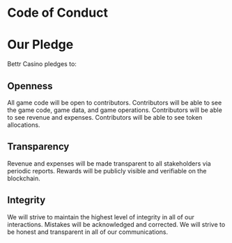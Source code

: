 # Code of Conduct

# Our Pledge

Bettr Casino pledges to:

## Openness
All game code will be open to contributors. Contributors will be able to see the game code, game data, and game operations. Contributors will be able to see revenue and expenses. Contributors will be able to see token allocations.

## Transparency
Revenue and expenses will be made transparent to all stakeholders via periodic reports. Rewards will be publicly visible and verifiable on the blockchain.

## Integrity
We will strive to maintain the highest level of integrity in all of our interactions. Mistakes will be acknowledged and corrected. We will strive to be honest and transparent in all of our communications.